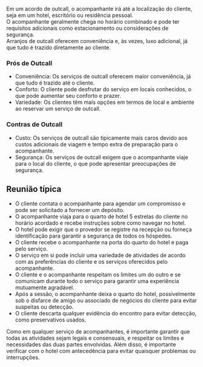 Em um acordo de outcall, o acompanhante irá até a localização do cliente, seja em um hotel, escritório ou residência pessoal.  
O acompanhante geralmente chega no horário combinado e pode ter requisitos adicionais como estacionamento ou considerações de segurança.  
Arranjos de outcall oferecem conveniência e, às vezes, luxo adicional, já que tudo é trazido diretamente ao cliente.  

### Prós de Outcall  
- Conveniência: Os serviços de outcall oferecem maior conveniência, já que tudo é trazido até o cliente.  
- Conforto: O cliente pode desfrutar do serviço em locais conhecidos, o que pode aumentar seu conforto e prazer.  
- Variedade: Os clientes têm mais opções em termos de local e ambiente ao reservar um serviço de outcall.  

### Contras de Outcall  
- Custo: Os serviços de outcall são tipicamente mais caros devido aos custos adicionais de viagem e tempo extra de preparação para o acompanhante.  
- Segurança: Os serviços de outcall exigem que o acompanhante viaje para o local do cliente, o que pode apresentar preocupações de segurança.  

## Reunião típica  
- O cliente contata o acompanhante para agendar um compromisso e pode ser solicitado a fornecer um depósito.  
- O acompanhante viaja para o quarto de hotel 5 estrelas do cliente no horário acordado e recebe instruções sobre como navegar no hotel.  
- O hotel pode exigir que o provedor se registre na recepção ou forneça identificação para garantir a segurança de todos os hóspedes.  
- O cliente recebe o acompanhante na porta do quarto do hotel e paga pelo serviço.  
- O serviço em si pode incluir uma variedade de atividades de acordo com as preferências do cliente e os serviços oferecidos pelo acompanhante.  
- O cliente e o acompanhante respeitam os limites um do outro e se comunicam durante todo o serviço para garantir uma experiência mutuamente agradável.  
- Após a sessão, o acompanhante deixa o quarto do hotel, possivelmente sob o disfarce de amigo ou associado de negócios do cliente para evitar suspeitas ou detecção.  
- O cliente descarta qualquer evidência do encontro para evitar detecção, como preservativos usados.  

Como em qualquer serviço de acompanhantes, é importante garantir que todas as atividades sejam legais e consensuais, e respeitar os limites e necessidades das duas partes envolvidas. Além disso, é importante verificar com o hotel com antecedência para evitar quaisquer problemas ou interrupções.